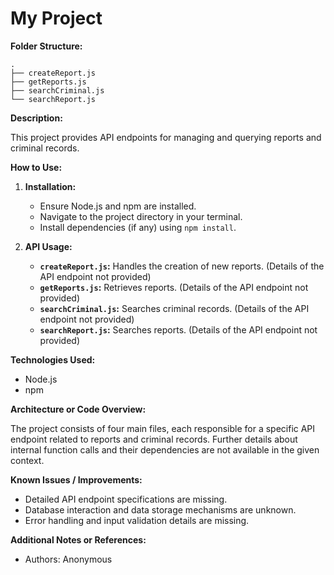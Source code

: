 # My Project

**Folder Structure:**

```
.
├── createReport.js
├── getReports.js
├── searchCriminal.js
└── searchReport.js
```

**Description:**

This project provides API endpoints for managing and querying reports and criminal records.

**How to Use:**

1.  **Installation:**
    *   Ensure Node.js and npm are installed.
    *   Navigate to the project directory in your terminal.
    *   Install dependencies (if any) using `npm install`.

2.  **API Usage:**

    *   **`createReport.js`:** Handles the creation of new reports.  (Details of the API endpoint not provided)
    *   **`getReports.js`:** Retrieves reports. (Details of the API endpoint not provided)
    *   **`searchCriminal.js`:** Searches criminal records. (Details of the API endpoint not provided)
    *   **`searchReport.js`:** Searches reports. (Details of the API endpoint not provided)

**Technologies Used:**

*   Node.js
*   npm

**Architecture or Code Overview:**

The project consists of four main files, each responsible for a specific API endpoint related to reports and criminal records.  Further details about internal function calls and their dependencies are not available in the given context.

**Known Issues / Improvements:**

*   Detailed API endpoint specifications are missing.
*   Database interaction and data storage mechanisms are unknown.
*   Error handling and input validation details are missing.

**Additional Notes or References:**

*   Authors: Anonymous